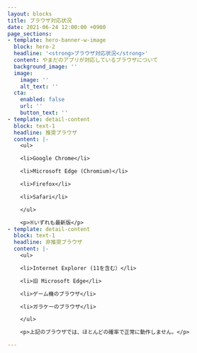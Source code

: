```yaml
---
layout: blocks
title: ブラウザ対応状況
date: 2021-06-24 12:00:00 +0900
page_sections:
- template: hero-banner-w-image
  block: hero-2
  headline: '<strong>ブラウザ対応状況</strong>'
  content: やまだのアプリが対応しているブラウザについて
  background_image: ''
  image:
    image: ''
    alt_text: ''
  cta:
    enabled: false
    url: ''
    button_text: ''
- template: detail-content
  block: text-1
  headline: 推奨ブラウザ
  content: |-
    <ul>

    <li>Google Chrome</li>

    <li>Microsoft Edge (Chromium)</li>

    <li>Firefox</li>

    <li>Safari</li>

    </ul>

    <p>※いずれも最新版</p>
- template: detail-content
  block: text-1
  headline: 非推奨ブラウザ
  content: |-
    <ul>

    <li>Internet Explorer (11を含む）</li>

    <li>旧 Microsoft Edge</li>

    <li>ゲーム機のブラウザ</li>

    <li>ガラケーのブラウザ</li>

    </ul>

    <p>上記のブラウザでは、ほとんどの確率で正常に動作しません。</p>

---
```


